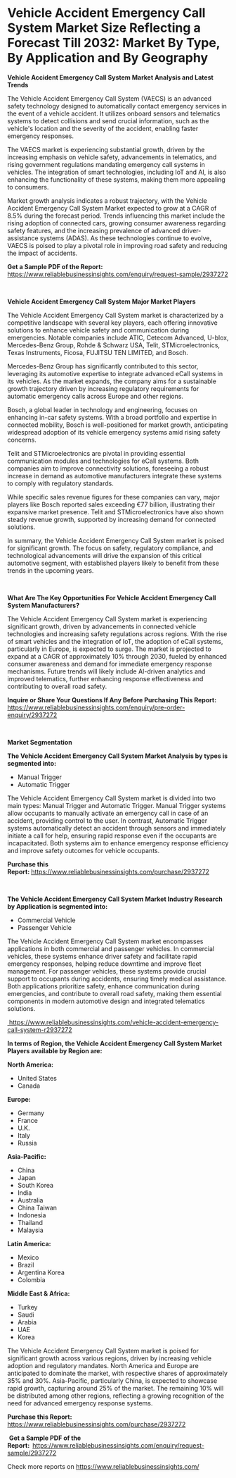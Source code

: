 <p><h1>Vehicle Accident Emergency Call System Market Size Reflecting a Forecast Till 2032: Market By Type, By Application and By Geography</h1></p><p><strong>Vehicle Accident Emergency Call System Market Analysis and Latest Trends</strong></p>
<p><p>The Vehicle Accident Emergency Call System (VAECS) is an advanced safety technology designed to automatically contact emergency services in the event of a vehicle accident. It utilizes onboard sensors and telematics systems to detect collisions and send crucial information, such as the vehicle's location and the severity of the accident, enabling faster emergency responses. </p><p>The VAECS market is experiencing substantial growth, driven by the increasing emphasis on vehicle safety, advancements in telematics, and rising government regulations mandating emergency call systems in vehicles. The integration of smart technologies, including IoT and AI, is also enhancing the functionality of these systems, making them more appealing to consumers.</p><p>Market growth analysis indicates a robust trajectory, with the Vehicle Accident Emergency Call System Market expected to grow at a CAGR of 8.5% during the forecast period. Trends influencing this market include the rising adoption of connected cars, growing consumer awareness regarding safety features, and the increasing prevalence of advanced driver-assistance systems (ADAS). As these technologies continue to evolve, VAECS is poised to play a pivotal role in improving road safety and reducing the impact of accidents.</p></p>
<p><strong>Get a Sample PDF of the Report:&nbsp;</strong> <a href="https://www.reliablebusinessinsights.com/enquiry/request-sample/2937272?utm_campaign=3074&utm_medium=2&utm_source=Github&utm_content=ia&utm_term=14032025&utm_id=vehicle-accident-emergency-call-system">https://www.reliablebusinessinsights.com/enquiry/request-sample/2937272</a></p>
<p>&nbsp;</p>
<p><strong>Vehicle Accident Emergency Call System Major Market Players</strong></p>
<p><p>The Vehicle Accident Emergency Call System market is characterized by a competitive landscape with several key players, each offering innovative solutions to enhance vehicle safety and communication during emergencies. Notable companies include ATIC, Cetecom Advanced, U-blox, Mercedes-Benz Group, Rohde & Schwarz USA, Telit, STMicroelectronics, Texas Instruments, Ficosa, FUJITSU TEN LIMITED, and Bosch.</p><p>Mercedes-Benz Group has significantly contributed to this sector, leveraging its automotive expertise to integrate advanced eCall systems in its vehicles. As the market expands, the company aims for a sustainable growth trajectory driven by increasing regulatory requirements for automatic emergency calls across Europe and other regions.</p><p>Bosch, a global leader in technology and engineering, focuses on enhancing in-car safety systems. With a broad portfolio and expertise in connected mobility, Bosch is well-positioned for market growth, anticipating widespread adoption of its vehicle emergency systems amid rising safety concerns.</p><p>Telit and STMicroelectronics are pivotal in providing essential communication modules and technologies for eCall systems. Both companies aim to improve connectivity solutions, foreseeing a robust increase in demand as automotive manufacturers integrate these systems to comply with regulatory standards.</p><p>While specific sales revenue figures for these companies can vary, major players like Bosch reported sales exceeding €77 billion, illustrating their expansive market presence. Telit and STMicroelectronics have also shown steady revenue growth, supported by increasing demand for connected solutions.</p><p>In summary, the Vehicle Accident Emergency Call System market is poised for significant growth. The focus on safety, regulatory compliance, and technological advancements will drive the expansion of this critical automotive segment, with established players likely to benefit from these trends in the upcoming years.</p></p>
<p>&nbsp;</p>
<p><strong>What Are The Key Opportunities For Vehicle Accident Emergency Call System Manufacturers?</strong></p>
<p><p>The Vehicle Accident Emergency Call System market is experiencing significant growth, driven by advancements in connected vehicle technologies and increasing safety regulations across regions. With the rise of smart vehicles and the integration of IoT, the adoption of eCall systems, particularly in Europe, is expected to surge. The market is projected to expand at a CAGR of approximately 10% through 2030, fueled by enhanced consumer awareness and demand for immediate emergency response mechanisms. Future trends will likely include AI-driven analytics and improved telematics, further enhancing response effectiveness and contributing to overall road safety.</p></p>
<p><strong>Inquire or Share Your Questions If Any Before Purchasing This Report:</strong> <a href="https://www.reliablebusinessinsights.com/enquiry/pre-order-enquiry/2937272?utm_campaign=3074&utm_medium=2&utm_source=Github&utm_content=ia&utm_term=14032025&utm_id=vehicle-accident-emergency-call-system">https://www.reliablebusinessinsights.com/enquiry/pre-order-enquiry/2937272</a></p>
<p>&nbsp;</p>
<p><strong>Market Segmentation</strong></p>
<p><strong>The Vehicle Accident Emergency Call System Market Analysis by types is segmented into:</strong></p>
<p><ul><li>Manual Trigger</li><li>Automatic Trigger</li></ul></p>
<p><p>The Vehicle Accident Emergency Call System market is divided into two main types: Manual Trigger and Automatic Trigger. Manual Trigger systems allow occupants to manually activate an emergency call in case of an accident, providing control to the user. In contrast, Automatic Trigger systems automatically detect an accident through sensors and immediately initiate a call for help, ensuring rapid response even if the occupants are incapacitated. Both systems aim to enhance emergency response efficiency and improve safety outcomes for vehicle occupants.</p></p>
<p><strong>Purchase this Report:&nbsp;</strong><a href="https://www.reliablebusinessinsights.com/purchase/2937272?utm_campaign=3074&utm_medium=2&utm_source=Github&utm_content=ia&utm_term=14032025&utm_id=vehicle-accident-emergency-call-system">https://www.reliablebusinessinsights.com/purchase/2937272</a></p>
<p>&nbsp;</p>
<p><strong>The Vehicle Accident Emergency Call System Market Industry Research by Application is segmented into:</strong></p>
<p><ul><li>Commercial Vehicle</li><li>Passenger Vehicle</li></ul></p>
<p><p>The Vehicle Accident Emergency Call System market encompasses applications in both commercial and passenger vehicles. In commercial vehicles, these systems enhance driver safety and facilitate rapid emergency responses, helping reduce downtime and improve fleet management. For passenger vehicles, these systems provide crucial support to occupants during accidents, ensuring timely medical assistance. Both applications prioritize safety, enhance communication during emergencies, and contribute to overall road safety, making them essential components in modern automotive design and integrated telematics solutions.</p></p>
<p><a href="https://www.reliablebusinessinsights.com/vehicle-accident-emergency-call-system-r2937272?utm_campaign=3074&utm_medium=2&utm_source=Github&utm_content=ia&utm_term=14032025&utm_id=vehicle-accident-emergency-call-system">&nbsp;https://www.reliablebusinessinsights.com/vehicle-accident-emergency-call-system-r2937272</a></p>
<p><strong>In terms of Region, the Vehicle Accident Emergency Call System Market Players available by Region are:</strong></p>
<p>
    <p> <strong> North America: </strong>
        <ul>
            <li>United States</li>
            <li>Canada</li>
        </ul>
        </p> 
    <p> <strong> Europe: </strong>
        <ul>
            <li>Germany</li>
            <li>France</li>
            <li>U.K.</li>
            <li>Italy</li>
            <li>Russia</li>
        </ul>
        </p> 
    <p> <strong> Asia-Pacific: </strong>
        <ul>
            <li>China</li>
            <li>Japan</li>
            <li>South Korea</li>
            <li>India</li>
            <li>Australia</li>
            <li>China Taiwan</li>
            <li>Indonesia</li>
            <li>Thailand</li>
            <li>Malaysia</li>
        </ul>
        </p> 
    <p> <strong> Latin America: </strong>
        <ul>
            <li>Mexico</li>
            <li>Brazil</li>
            <li>Argentina Korea</li>
            <li>Colombia</li>
        </ul>
        </p> 
    <p> <strong> Middle East & Africa: </strong>
        <ul>
            <li>Turkey</li>
            <li>Saudi</li>
            <li>Arabia</li>
            <li>UAE</li>
            <li>Korea</li>
        </ul>
    </p>
    </p>
<p><p>The Vehicle Accident Emergency Call System market is poised for significant growth across various regions, driven by increasing vehicle adoption and regulatory mandates. North America and Europe are anticipated to dominate the market, with respective shares of approximately 35% and 30%. Asia-Pacific, particularly China, is expected to showcase rapid growth, capturing around 25% of the market. The remaining 10% will be distributed among other regions, reflecting a growing recognition of the need for advanced emergency response systems.</p></p>
<p><strong>Purchase this Report: </strong><a href="https://www.reliablebusinessinsights.com/purchase/2937272?utm_campaign=3074&utm_medium=2&utm_source=Github&utm_content=ia&utm_term=14032025&utm_id=vehicle-accident-emergency-call-system">https://www.reliablebusinessinsights.com/purchase/2937272</a></p>
<p>&nbsp;<strong>Get a Sample PDF of the Report:&nbsp;&nbsp;</strong><a href="https://www.reliablebusinessinsights.com/enquiry/request-sample/2937272?utm_campaign=3074&utm_medium=2&utm_source=Github&utm_content=ia&utm_term=14032025&utm_id=vehicle-accident-emergency-call-system">https://www.reliablebusinessinsights.com/enquiry/request-sample/2937272</a></p>
<p><strong></strong></p>
<p>Check more reports on <a href="https://www.reliablebusinessinsights.com/?utm_campaign=3074&utm_medium=2&utm_source=Github&utm_content=ia&utm_term=14032025&utm_id=vehicle-accident-emergency-call-system">https://www.reliablebusinessinsights.com/</a></p>